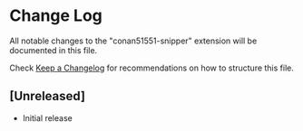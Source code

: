 # Change Log

All notable changes to the "conan51551-snipper" extension will be documented in this file.

Check [Keep a Changelog](http://keepachangelog.com/) for recommendations on how to structure this file.

## [Unreleased]

- Initial release